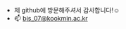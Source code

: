 - 제 github에 방문해주셔서 감사합니다!☺️ 
- 📫 bjs_07@kookmin.ac.kr

<!---
bjs07/bjs07 is a ✨ special ✨ repository because its `README.md` (this file) appears on your GitHub profile.
You can click the Preview link to take a look at your changes.
--->
